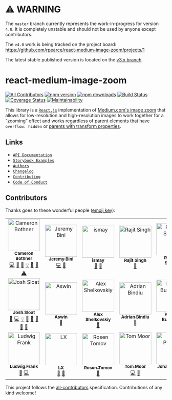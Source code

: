 # ⚠️  WARNING
The `master` branch currently represents the work-in-progress for version `4.0`.
It is completely unstable and should not be used by anyone except contributors.

The `v4.0` work is being tracked on the project board:
https://github.com/rpearce/react-medium-image-zoom/projects/1

The latest stable published version is located on the [v3.x
branch](https://github.com/rpearce/react-medium-image-zoom/tree/v3.x).

# react-medium-image-zoom

[![All Contributors](https://img.shields.io/badge/all_contributors-21-orange.svg?style=flat-square)](#contributors-)
[![npm version](https://img.shields.io/npm/v/react-medium-image-zoom.svg)](https://www.npmjs.com/package/react-medium-image-zoom) [![npm downloads](https://img.shields.io/npm/dm/react-medium-image-zoom.svg)](https://www.npmjs.com/package/react-medium-image-zoom) [![Build Status](https://travis-ci.org/rpearce/react-medium-image-zoom.svg?branch=master)](https://travis-ci.org/rpearce/react-medium-image-zoom) [![Coverage Status](https://coveralls.io/repos/github/rpearce/react-medium-image-zoom/badge.svg?branch=master)](https://coveralls.io/github/rpearce/react-medium-image-zoom?branch=master) [![Maintainability](https://api.codeclimate.com/v1/badges/8e4debef4b9f0e8acd6e/maintainability)](https://codeclimate.com/github/rpearce/react-medium-image-zoom/maintainability)

This library is a [`React.js`](https://reactjs.org/) implementation of
[Medium.com's image
zoom](https://medium.com/design/image-zoom-on-medium-24d146fc0c20) that allows
for low-resolution and high-resolution images to work together for a “zooming”
effect and works regardless of parent elements that have `overflow: hidden` or
[parents with transform properties](https://codepen.io/rpearce/pen/MEyOmb).

## Links
* [`API Documentation`](./API.md)
* [`Storybook Examples`](https://rpearce.github.io/react-medium-image-zoom/)
* [`Authors`](./AUTHORS.md)
* [`Changelog`](./CHANGELOG.md)
* [`Contributing`](./CONTRIBUTING.md)
* [`Code of Conduct`](./CODE_OF_CONDUCT.md)

## Contributors

Thanks goes to these wonderful people ([emoji key](https://github.com/kentcdodds/all-contributors#emoji-key)):

<!-- ALL-CONTRIBUTORS-LIST:START - Do not remove or modify this section -->
<!-- prettier-ignore-start -->
<!-- markdownlint-disable -->
<table>
  <tr>
    <td align="center"><a href="https://github.com/cbothner"><img src="https://avatars1.githubusercontent.com/u/4642599?v=4" width="100px;" alt="Cameron Bothner"/><br /><sub><b>Cameron Bothner</b></sub></a><br /><a href="https://github.com/rpearce/react-medium-image-zoom/commits?author=cbothner" title="Code">💻</a> <a href="https://github.com/rpearce/react-medium-image-zoom/commits?author=cbothner" title="Documentation">📖</a> <a href="https://github.com/rpearce/react-medium-image-zoom/issues?q=author%3Acbothner" title="Bug reports">🐛</a> <a href="#example-cbothner" title="Examples">💡</a> <a href="#ideas-cbothner" title="Ideas, Planning, & Feedback">🤔</a> <a href="#review-cbothner" title="Reviewed Pull Requests">👀</a> <a href="https://github.com/rpearce/react-medium-image-zoom/commits?author=cbothner" title="Tests">⚠️</a></td>
    <td align="center"><a href="https://github.com/jeremybini"><img src="https://avatars2.githubusercontent.com/u/12982155?v=4" width="100px;" alt="Jeremy Bini"/><br /><sub><b>Jeremy Bini</b></sub></a><br /><a href="https://github.com/rpearce/react-medium-image-zoom/commits?author=jeremybini" title="Code">💻</a> <a href="https://github.com/rpearce/react-medium-image-zoom/issues?q=author%3Ajeremybini" title="Bug reports">🐛</a></td>
    <td align="center"><a href="https://ismaywolff.nl"><img src="https://avatars1.githubusercontent.com/u/7355199?v=4" width="100px;" alt="ismay"/><br /><sub><b>ismay</b></sub></a><br /><a href="https://github.com/rpearce/react-medium-image-zoom/issues?q=author%3Aismay" title="Bug reports">🐛</a> <a href="#ideas-ismay" title="Ideas, Planning, & Feedback">🤔</a></td>
    <td align="center"><a href="https://www.qeek.co"><img src="https://avatars0.githubusercontent.com/u/220647?v=4" width="100px;" alt="Rajit Singh"/><br /><sub><b>Rajit Singh</b></sub></a><br /><a href="https://github.com/rpearce/react-medium-image-zoom/issues?q=author%3Arajit" title="Bug reports">🐛</a></td>
    <td align="center"><a href="https://github.com/rsaccon"><img src="https://avatars1.githubusercontent.com/u/16122?v=4" width="100px;" alt="Roberto Saccon"/><br /><sub><b>Roberto Saccon</b></sub></a><br /><a href="https://github.com/rpearce/react-medium-image-zoom/issues?q=author%3Arsaccon" title="Bug reports">🐛</a></td>
    <td align="center"><a href="https://github.com/wtfdaemon"><img src="https://avatars0.githubusercontent.com/u/6598350?v=4" width="100px;" alt="wtfdaemon"/><br /><sub><b>wtfdaemon</b></sub></a><br /><a href="https://github.com/rpearce/react-medium-image-zoom/issues?q=author%3Awtfdaemon" title="Bug reports">🐛</a></td>
    <td align="center"><a href="https://robertwpearce.com"><img src="https://avatars2.githubusercontent.com/u/592876?v=4" width="100px;" alt="Robert Pearce"/><br /><sub><b>Robert Pearce</b></sub></a><br /><a href="https://github.com/rpearce/react-medium-image-zoom/commits?author=rpearce" title="Code">💻</a> <a href="#question-rpearce" title="Answering Questions">💬</a> <a href="https://github.com/rpearce/react-medium-image-zoom/commits?author=rpearce" title="Tests">⚠️</a> <a href="https://github.com/rpearce/react-medium-image-zoom/issues?q=author%3Arpearce" title="Bug reports">🐛</a> <a href="#example-rpearce" title="Examples">💡</a> <a href="#design-rpearce" title="Design">🎨</a> <a href="#review-rpearce" title="Reviewed Pull Requests">👀</a> <a href="#ideas-rpearce" title="Ideas, Planning, & Feedback">🤔</a> <a href="https://github.com/rpearce/react-medium-image-zoom/commits?author=rpearce" title="Documentation">📖</a></td>
  </tr>
  <tr>
    <td align="center"><a href="http://www.joshsloat.com"><img src="https://avatars1.githubusercontent.com/u/606159?v=4" width="100px;" alt="Josh Sloat"/><br /><sub><b>Josh Sloat</b></sub></a><br /><a href="https://github.com/rpearce/react-medium-image-zoom/issues?q=author%3Ajoshsloat" title="Bug reports">🐛</a> <a href="https://github.com/rpearce/react-medium-image-zoom/commits?author=joshsloat" title="Code">💻</a> <a href="#example-joshsloat" title="Examples">💡</a> <a href="#review-joshsloat" title="Reviewed Pull Requests">👀</a> <a href="#ideas-joshsloat" title="Ideas, Planning, & Feedback">🤔</a> <a href="https://github.com/rpearce/react-medium-image-zoom/commits?author=joshsloat" title="Documentation">📖</a> <a href="#design-joshsloat" title="Design">🎨</a> <a href="#question-joshsloat" title="Answering Questions">💬</a></td>
    <td align="center"><a href="https://github.com/aswinckr"><img src="https://avatars1.githubusercontent.com/u/5960217?v=4" width="100px;" alt="Aswin"/><br /><sub><b>Aswin</b></sub></a><br /><a href="#question-aswinckr" title="Answering Questions">💬</a></td>
    <td align="center"><a href="https://github.com/alexshelkov"><img src="https://avatars3.githubusercontent.com/u/1233347?v=4" width="100px;" alt="Alex Shelkovskiy"/><br /><sub><b>Alex Shelkovskiy</b></sub></a><br /><a href="https://github.com/rpearce/react-medium-image-zoom/issues?q=author%3Aalexshelkov" title="Bug reports">🐛</a></td>
    <td align="center"><a href="http://adrian-design.com"><img src="https://avatars1.githubusercontent.com/u/7365629?v=4" width="100px;" alt="Adrian Bindiu"/><br /><sub><b>Adrian Bindiu</b></sub></a><br /><a href="https://github.com/rpearce/react-medium-image-zoom/issues?q=author%3ASnowsoul" title="Bug reports">🐛</a></td>
    <td align="center"><a href="https://github.com/kendagriff"><img src="https://avatars3.githubusercontent.com/u/110935?v=4" width="100px;" alt="Kendall Buchanan"/><br /><sub><b>Kendall Buchanan</b></sub></a><br /><a href="https://github.com/rpearce/react-medium-image-zoom/issues?q=author%3Akendagriff" title="Bug reports">🐛</a></td>
    <td align="center"><a href="https://github.com/HippoDippo"><img src="https://avatars2.githubusercontent.com/u/25674779?v=4" width="100px;" alt="Kaycee"/><br /><sub><b>Kaycee</b></sub></a><br /><a href="https://github.com/rpearce/react-medium-image-zoom/commits?author=HippoDippo" title="Code">💻</a></td>
    <td align="center"><a href="http://shuffle.do"><img src="https://avatars2.githubusercontent.com/u/9633371?v=4" width="100px;" alt="Anuj"/><br /><sub><b>Anuj</b></sub></a><br /><a href="https://github.com/rpearce/react-medium-image-zoom/issues?q=author%3Aoyeanuj" title="Bug reports">🐛</a> <a href="#question-oyeanuj" title="Answering Questions">💬</a></td>
  </tr>
  <tr>
    <td align="center"><a href="https://github.com/ludwigfrank"><img src="https://avatars1.githubusercontent.com/u/10273946?v=4" width="100px;" alt="Ludwig Frank"/><br /><sub><b>Ludwig Frank</b></sub></a><br /><a href="https://github.com/rpearce/react-medium-image-zoom/issues?q=author%3Aludwigfrank" title="Bug reports">🐛</a> <a href="https://github.com/rpearce/react-medium-image-zoom/commits?author=ludwigfrank" title="Code">💻</a></td>
    <td align="center"><a href="https://github.com/serfgy"><img src="https://avatars2.githubusercontent.com/u/20569525?v=4" width="100px;" alt="LX"/><br /><sub><b>LX</b></sub></a><br /><a href="https://github.com/rpearce/react-medium-image-zoom/issues?q=author%3Aserfgy" title="Bug reports">🐛</a> <a href="#ideas-serfgy" title="Ideas, Planning, & Feedback">🤔</a></td>
    <td align="center"><a href="http://www.rosentomov.com"><img src="https://avatars3.githubusercontent.com/u/5452135?v=4" width="100px;" alt="Rosen Tomov"/><br /><sub><b>Rosen Tomov</b></sub></a><br /><a href="https://github.com/rpearce/react-medium-image-zoom/issues?q=author%3AbabyPrince" title="Bug reports">🐛</a></td>
    <td align="center"><a href="http://tommoor.com"><img src="https://avatars2.githubusercontent.com/u/380914?v=4" width="100px;" alt="Tom Moor"/><br /><sub><b>Tom Moor</b></sub></a><br /><a href="https://github.com/rpearce/react-medium-image-zoom/commits?author=tommoor" title="Code">💻</a> <a href="https://github.com/rpearce/react-medium-image-zoom/issues?q=author%3Atommoor" title="Bug reports">🐛</a></td>
    <td align="center"><a href="https://github.com/jpreynat"><img src="https://avatars2.githubusercontent.com/u/7927876?v=4" width="100px;" alt="Johan Preynat"/><br /><sub><b>Johan Preynat</b></sub></a><br /><a href="https://github.com/rpearce/react-medium-image-zoom/commits?author=jpreynat" title="Code">💻</a> <a href="https://github.com/rpearce/react-medium-image-zoom/issues?q=author%3Ajpreynat" title="Bug reports">🐛</a></td>
    <td align="center"><a href="http://rahulgaba.com"><img src="https://avatars3.githubusercontent.com/u/7898942?v=4" width="100px;" alt="Rahul Gaba"/><br /><sub><b>Rahul Gaba</b></sub></a><br /><a href="https://github.com/rpearce/react-medium-image-zoom/commits?author=rgabs" title="Code">💻</a> <a href="https://github.com/rpearce/react-medium-image-zoom/issues?q=author%3Argabs" title="Bug reports">🐛</a></td>
    <td align="center"><a href="https://github.com/spencerfdavis"><img src="https://avatars3.githubusercontent.com/u/1526292?v=4" width="100px;" alt="Spencer Davis"/><br /><sub><b>Spencer Davis</b></sub></a><br /><a href="https://github.com/rpearce/react-medium-image-zoom/commits?author=spencerfdavis" title="Code">💻</a> <a href="#ideas-spencerfdavis" title="Ideas, Planning, & Feedback">🤔</a> <a href="#review-spencerfdavis" title="Reviewed Pull Requests">👀</a> <a href="#design-spencerfdavis" title="Design">🎨</a></td>
  </tr>
</table>

<!-- markdownlint-enable -->
<!-- prettier-ignore-end -->
<!-- ALL-CONTRIBUTORS-LIST:END -->

This project follows the [all-contributors](https://github.com/kentcdodds/all-contributors) specification. Contributions of any kind welcome!
